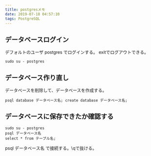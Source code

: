```yaml
---
title: postgresメモ
date: 2019-07-18 04:57:10
tags: PostgreSQL
---
```


## データベースログイン
デフォルトのユーザ postgres でログインする。
exitでログアウトできる。
```console
sudo su - postgres
```

## データベース作り直し
データベースを削除して、データベースを作成する。
```console
psql database データベース名; create database データベース名;
```

## データベースに保存できたか確認する
```console
sudo su - postgres
psql データベース名
select * from テーブル名;
```
psql データベース名 で接続する。\qで抜ける。
